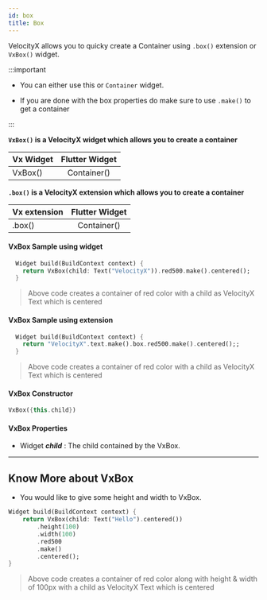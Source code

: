 ```yaml
---
id: box
title: Box
---
```



VelocityX allows you to quicky create a Container using ```.box()``` extension or ```VxBox()``` widget.

:::important

- You can either use this or ```Container``` widget.

- If you are done with the box properties do make sure to use ```.make()``` to get a container

:::

**```VxBox()``` is a VelocityX widget which allows you to create a container**

| Vx Widget       | Flutter Widget |
| --------------- | :------------: |
| VxBox()         |    Container() |

**```.box()``` is a VelocityX extension which allows you to create a container**

| Vx extension       | Flutter Widget |
| ---------------    | :------------: |
| .box()            |    Container()  |

#### VxBox Sample using widget

```dart
  Widget build(BuildContext context) {
    return VxBox(child: Text("VelocityX")).red500.make().centered();
  }
```

> Above code creates a container of red color with a child as VelocityX Text which is centered

#### VxBox Sample using extension

```dart
  Widget build(BuildContext context) {
    return "VelocityX".text.make().box.red500.make().centered();;
  }
```

> Above code creates a container of red color with a child as VelocityX Text which is centered

#### VxBox Constructor

```dart
VxBox({this.child})
```

#### VxBox Properties

- Widget **_child_** : The child contained by the VxBox.

-------

## Know More about VxBox

- You would like to give some height and width to VxBox.

``` dart
Widget build(BuildContext context) {
    return VxBox(child: Text("Hello").centered())
        .height(100)
        .width(100)
        .red500
        .make()
        .centered();
}
```

> Above code creates a container of red color along with height & width of 100px with a child as VelocityX Text which is centered
